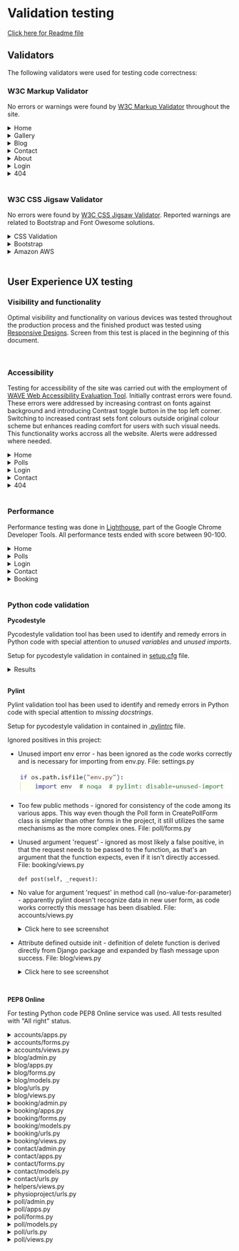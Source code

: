 # Validation testing

[Click here for Readme file](/README.md#user-story-testing)

## Validators

The following validators were used for testing code correctness:
### W3C Markup Validator 

No errors or warnings were found by [W3C Markup Validator](https://validator.w3.org/)  throughout the site.
<details>
    <summary>Home</summary>
    <img src="./images/testing/validation/validation-html-home.jpg">
</details>
<details>
    <summary>Gallery</summary>
    <img src="./images/testing/validation/validation-html-gallery.jpg">
</details>
<details>
    <summary>Blog</summary>
    <img src="./images/testing/validation/validation-html-blog.jpg">
</details>
<details>
    <summary>Contact</summary>
    <img src="./images/testing/validation/validation-html-contact.jpg">
</details>
<details>
    <summary>About</summary>
    <img src="./images/testing/validation/validation-html-about.jpg">
</details>
<details>
    <summary>Login</summary>
    <img src="./images/testing/validation/validation-html-login.jpg">
</details>
<details>
    <summary>404</summary>
    <img src="./images/testing/validation/validation-html-404.jpg">
</details>

<br>

### W3C CSS Jigsaw Validator

No errors were found by [W3C CSS Jigsaw Validator](https://jigsaw.w3.org/css-validator). Reported warnings are related to Bootstrap and Font Owesome solutions.
<details>
    <summary>CSS Validation</summary>
    <img src="./images/testing/validation/validation-css.jpg">
</details>
<details>
    <summary>Bootstrap</summary>
    <img src="./images/testing/validation/validation-css-bootstrap.jpg">
</details>
<details>
    <summary>Amazon AWS</summary>
    <img src="./images/testing/validation/validation-css-amazonaws.jpg">
</details>

<br>

## User Experience UX testing

### Visibility and functionality
Optimal visibility and functionality on various devices was tested throughout the production process and the finished product was tested using [Responsive Designs](http://ami.responsivedesign.is). Screen from this test is placed in the beginning of this document.

<br>

### Accessibility
Testing for accessibility of the site was carried out with the employment of [WAVE Web Accessibility Evaluation Tool](https://wave.webaim.org/). Initially contrast errors were found. These errors were addressed by increasing contrast on fonts against background and introducing Contrast toggle button in the top left corner. Switching to increased contrast sets font colours outside original colour scheme but enhances reading comfort for users with such visual needs. This functionality works accross all the website. Alerts were addressed where needed.
<details>
    <summary>Home</summary>
    <img src="./images/testing/validation/validation-accessibility-index.jpg">
</details>
<details>
    <summary>Polls</summary>
    <img src="./images/testing/validation/validation-accessibility-polls.jpg">
</details>
<details>
    <summary>Login</summary>
    <img src="./images/testing/validation/validation-accessibility-login.jpg">
</details>
<details>
    <summary>Contact</summary>
    <img src="./images/testing/validation/validation-accessibility-contact.jpg">
</details>
<details>
    <summary>404</summary>
    <img src="./images/testing/validation/validation-accessibility-404.jpg">
</details>

<br>

### Performance
Performance testing was done in [Lighthouse](https://developers.google.com/web/tools/lighthouse), part of the Google Chrome Developer Tools.
 All performance tests ended with score between 90-100.
<details>
    <summary>Home</summary>
    <img src="./images/testing/validation/validation-performance-index.jpg">
</details>
<details>
    <summary>Polls</summary>
    <img src="./images/testing/validation/validation-performance-polls.jpg">
</details>
<details>
    <summary>Login</summary>
    <img src="./images/testing/validation/validation-performance-login.jpg">
</details>
<details>
    <summary>Contact</summary>
    <img src="./images/testing/validation/validation-performance-contact.jpg">
</details>
<details>
    <summary>Booking</summary>
    <img src="./images/testing/validation/validation-performance-booking.jpg">
</details>

<br>

### Python code validation

**Pycodestyle**

Pycodestyle validation tool has been used to identify and remedy errors in Python code with special attention to *unused variables* and *unused imports*.

Setup for pycodestyle validation in contained in [setup.cfg](../setup.cfg) file.

<details>
    <summary>Results</summary>
    <img src="./images/testing/validation/validation-pycodestyle-result.jpg">
</details>

<br>

**Pylint**

Pylint validation tool has been used to identify and remedy errors in Python code with special attention to *missing docstrings*.

Setup for pycodestyle validation in contained in [.pylintrc](../.pylintrc) file.

Ignored positives in this project:

- Unused import env error - has been ignored as the code works correctly and is necessary for importing from env.py. File: settings.py

    ![Unused import env](./images/testing/validation/validation-pylint-env.jpg)

- Too few public methods - ignored for consistency of the code among its various apps. This way even though the Poll form in CreatePollForm class is simpler than other forms in the project, it still utilizes the same mechanisms as the more complex ones. File: poll/forms.py

- Unused argument 'request' - ignored as most likely a false positive, in that the request needs to be passed to the function, as that's an argument that the function expects, even if it isn't directly accessed. File: booking/views.py 

    ```def post(self, _request):```

- No value for argument 'request' in method call (no-value-for-parameter) - apparently pylint doesn't recognize data in new user form, as code works correctly this message has been disabled. File: accounts/views.py

    <details>
    <summary>Click here to see screenshot</summary>

    ![Unused import env](./images/testing/validation/validation-pylint-request.jpg)
    </details>

- Attribute defined outside init - definition of delete function is derived directly from Django package and expanded by flash message upon success. File: blog/views.py

    <details>
    <summary>Click here to see screenshot</summary>

    ![Unused import env](./images/testing/validation/validation-pylint-delete.jpg)
    </details>

<br>

**PEP8 Online**

For testing Python code PEP8 Online service was used. All tests resulted with "All right" status.

<details>
<summary>accounts/apps.py</summary>

![screenshot](./images/testing/pep8/accounts_apps.jpg)
</details>

<details>
<summary>accounts/forms.py</summary>

![screenshot](./images/testing/pep8/accounts_forms.jpg)
</details>

<details>
<summary>accounts/views.py</summary>

![screenshot](./images/testing/pep8/accounts_views.jpg)
</details>

<details>
<summary>blog/admin.py</summary>

![screenshot](./images/testing/pep8/blog_admin.jpg)
</details>

<details>
<summary>blog/apps.py</summary>

![screenshot](./images/testing/pep8/blog_apps.jpg)
</details>

<details>
<summary>blog/forms.py</summary>

![screenshot](./images/testing/pep8/blog_forms.jpg)
</details>

<details>
<summary>blog/models.py</summary>

![screenshot](./images/testing/pep8/blog_models.jpg)
</details>

<details>
<summary>blog/urls.py</summary>

![screenshot](./images/testing/pep8/blog_urls.jpg)
</details>

<details>
<summary>blog/views.py</summary>

![screenshot](./images/testing/pep8/blog_views.jpg)
</details>

<details>
<summary>booking/admin.py</summary>

![screenshot](./images/testing/pep8/booking_admin.jpg)
</details>

<details>
<summary>booking/apps.py</summary>

![screenshot](./images/testing/pep8/booking_apps.jpg)
</details>

<details>
<summary>booking/forms.py</summary>

![screenshot](./images/testing/pep8/booking_forms.jpg)
</details>

<details>
<summary>booking/models.py</summary>

![screenshot](./images/testing/pep8/booking_models.jpg)
</details>

<details>
<summary>booking/urls.py</summary>

![screenshot](./images/testing/pep8/booking_urls.jpg)
</details>

<details>
<summary>booking/views.py</summary>

![screenshot](./images/testing/pep8/booking_views.jpg)
</details>

<details>
<summary>contact/admin.py</summary>

![screenshot](./images/testing/pep8/contact_admin.jpg)
</details>

<details>
<summary>contact/apps.py</summary>

![screenshot](./images/testing/pep8/contact_apps.jpg)
</details>

<details>
<summary>contact/forms.py</summary>

![screenshot](./images/testing/pep8/contact_forms.jpg)
</details>

<details>
<summary>contact/models.py</summary>

![screenshot](./images/testing/pep8/contact_models.jpg)
</details>

<details>
<summary>contact/urls.py</summary>

![screenshot](./images/testing/pep8/contact_urls.jpg)
</details>

<details>
<summary>helpers/views.py</summary>

![screenshot](./images/testing/pep8/helpers_views.jpg)
</details>

<details>
<summary>physioproject/urls.py</summary>

![screenshot](./images/testing/pep8/physioproject_urls.jpg)
</details>

<details>
<summary>poll/admin.py</summary>

![screenshot](./images/testing/pep8/poll_admin.jpg)
</details>

<details>
<summary>poll/apps.py</summary>

![screenshot](./images/testing/pep8/poll_apps.jpg)
</details>

<details>
<summary>poll/forms.py</summary>

![screenshot](./images/testing/pep8/poll_forms.jpg)
</details>

<details>
<summary>poll/models.py</summary>

![screenshot](./images/testing/pep8/poll_models.jpg)
</details>

<details>
<summary>poll/urls.py</summary>

![screenshot](./images/testing/pep8/poll_urls.jpg)
</details>

<details>
<summary>poll/views.py</summary>

![screenshot](./images/testing/pep8/poll_views.jpg)
</details>